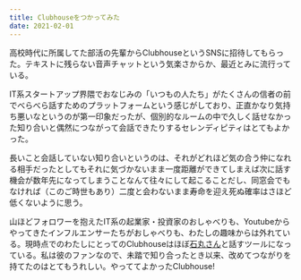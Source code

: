 ```yaml
---
title: Clubhouseをつかってみた
date: 2021-02-01
---
```


高校時代に所属してた部活の先輩からClubhouseというSNSに招待してもらった。テキストに残らない音声チャットという気楽さからか、最近とみに流行っている。

IT系スタートアップ界隈でおなじみの「いつもの人たち」がたくさんの信者の前でべらべら話すためのプラットフォームという感じがしており、正直かなり気持ち悪いなというのが第一印象だったが、個別的なルームの中で久しく話せなかった知り合いと偶然につながって会話できたりするセレンディピティはとてもよかった。

長いこと会話していない知り合いというのは、それがどれほど気の合う仲になれる相手だったとしてもそれに気づかないまま一度距離ができてしまえば次に話す機会が数年先になってしまうことなんて往々にして起こることだし、同窓会でもなければ（このご時世もあり）二度と会わないまま寿命を迎え死ぬ確率はさほど低くないように思う。

山ほどフォロワーを抱えたIT系の起業家・投資家のおしゃべりも、Youtubeからやってきたインフルエンサーたちがおしゃべりも、わたしの趣味からは外れている。現時点でのわたしにとってのClubhouseはほぼ[石丸さん](https://shoya.io)と話すツールになっている。私は彼のファンなので、未踏で知り合ったとき以来、改めてつながりを持てたのはとてもうれしい。やっててよかったClubhouse!
